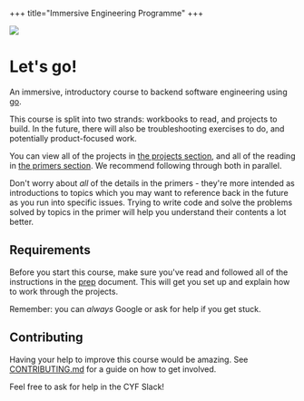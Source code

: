 +++
title="Immersive Engineering Programme"
+++

![](./readme-assets/giphy.gif)

# Let's go!

An immersive, introductory course to backend software engineering using [go](https://go.dev).

This course is split into two strands: workbooks to read, and projects to build. In the future, there will also be troubleshooting exercises to do, and potentially product-focused work.

You can view all of the projects in [the projects section](./projects), and all of the reading in [the primers section](./primers). We recommend following through both in parallel.

Don't worry about _all_ of the details in the primers - they're more intended as introductions to topics which you may want to reference back in the future as you run into specific issues. Trying to write code and solve the problems solved by topics in the primer will help you understand their contents a lot better.

## Requirements

Before you start this course, make sure you've read and followed all of the instructions in the [prep](prep/README.md) document. This will get you set up and explain how to work through the projects.

Remember: you can _always_ Google or ask for help if you get stuck.

## Contributing

Having your help to improve this course would be amazing. See [CONTRIBUTING.md](./CONTRIBUTING.md) for a guide on how to get involved.

Feel free to ask for help in the CYF Slack!
